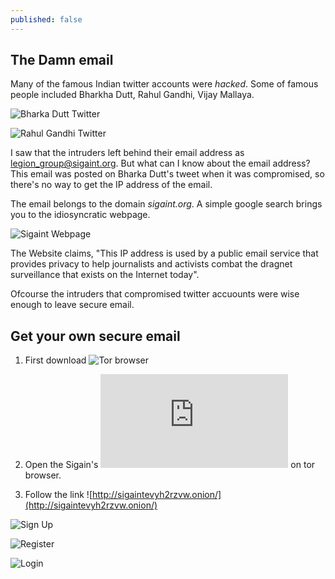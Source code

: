```yaml
---
published: false
---
```

## The Damn email

Many of the famous Indian twitter accounts were *hacked*. Some of famous people included Bharkha Dutt, Rahul Gandhi, Vijay Mallaya. 

![Bharka Dutt Twitter]({{site.baseurl}}/http://www.india.com/wp-content/uploads/2016/12/Barkha-Dutt-Twitter-account-hacked-image.jpg)

![Rahul Gandhi Twitter]({{site.baseurl}}/http://allindiaroundup.com/wp-content/uploads/2016/11/rahul-gandhi-twitter-hacked.png)


I saw that the intruders left behind their email address as legion_group@sigaint.org. But what can I know about the email address? This email was posted on Bharka Dutt's tweet when it was compromised, so there's no way to get the IP address of the email. 

The email belongs to the domain *sigaint.org*. A simple google search brings you to the idiosyncratic webpage.

![Sigaint Webpage]({{site.baseurl}}/https://www.dropbox.com/s/jlr51shsywdko97/Screenshot%202016-12-10%2023.33.54.png)

The Website claims, "This IP address is used by a public email service that provides privacy to help journalists and activists combat the dragnet surveillance that exists on the Internet today". 

Ofcourse the intruders that compromised twitter accuounts were wise enough to leave secure email.

## Get your own secure email

1. First download ![Tor browser](https://www.torproject.org/)

2. Open the Sigain's ![Sign Up page](https://www.sigaint.org/signup.html) on tor browser. 

3. Follow the link ![http://sigaintevyh2rzvw.onion/](http://sigaintevyh2rzvw.onion/)

![Sign Up](https://www.dropbox.com/s/jaufhsdup54zm0q/Screenshot%202016-12-10%2023.52.56.png)

![Register](https://www.dropbox.com/s/nlm77ve9j7cse8x/Screenshot%202016-12-11%2000.02.14.png)

![Login](https://www.dropbox.com/s/1dmf4x0fauddyx8/Screenshot%202016-12-11%2000.04.15.png)



